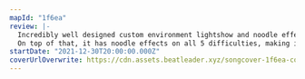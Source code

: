 ```yaml
---
mapId: "1f6ea"
review: |-
  Incredibly well designed custom environment lightshow and noodle effects, paired with great flow, and it has a touching story to it.
  On top of that, it has noodle effects on all 5 difficulties, making it one of the most accessible modcharts!
startDate: "2021-12-30T20:00:00.000Z"
coverUrlOverwrite: https://cdn.assets.beatleader.xyz/songcover-1f6ea-cover.jpg
---
```

